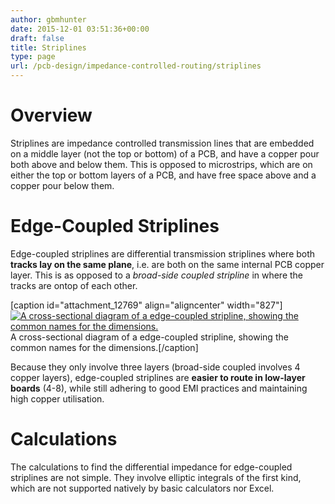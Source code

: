 ```yaml
---
author: gbmhunter
date: 2015-12-01 03:51:36+00:00
draft: false
title: Striplines
type: page
url: /pcb-design/impedance-controlled-routing/striplines
---
```


# Overview

Striplines are impedance controlled transmission lines that are embedded on a middle layer (not the top or bottom) of a PCB, and have a copper pour both above and below them. This is opposed to microstrips, which are on either the top or bottom layers of a PCB, and have free space above and a copper pour below them.

# Edge-Coupled Striplines

Edge-coupled striplines are differential transmission striplines where both **tracks lay on the same plane**, i.e. are both on the same internal PCB copper layer. This is as opposed to a _broad-side coupled stripline_ in where the tracks are ontop of each other.

[caption id="attachment_12769" align="aligncenter" width="827"][![A cross-sectional diagram of a edge-coupled stripline, showing the common names for the dimensions.](http://blog.mbedded.ninja/wp-content/uploads/2015/12/edge-coupled-stripline-impedance-controlled-routing-diagram-with-dimensions.png)
](http://blog.mbedded.ninja/wp-content/uploads/2015/12/edge-coupled-stripline-impedance-controlled-routing-diagram-with-dimensions.png) A cross-sectional diagram of a edge-coupled stripline, showing the common names for the dimensions.[/caption]

Because they only involve three layers (broad-side coupled involves 4 copper layers), edge-coupled striplines are **easier to route in low-layer boards** (4-8), while still adhering to good EMI practices and maintaining high copper utilisation.

# Calculations

The calculations to find the differential impedance for edge-coupled striplines are not simple. They involve elliptic integrals of the first kind, which are not supported natively by basic calculators nor Excel.
